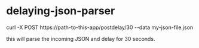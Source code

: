 # delaying-json-parser
curl -X POST https://path-to-this-app/postdelay/30 --data my-json-file.json

this will parse the incoming JSON and delay for 30 seconds.
